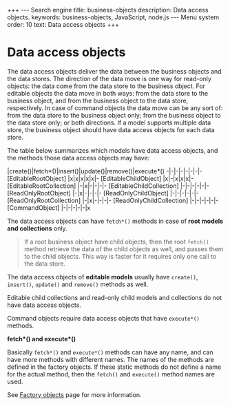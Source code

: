 +++
--- Search engine
title:        business-objects
description:  Data access objects.
keywords:     business-objects, JavaScript, node.js
--- Menu system
order:        10
text:         Data access objects
+++

# Data access objects

The data access objects deliver the data between the business objects and the data stores.
The direction of the data move is one way for read-only objects: the data come from the
data store to the business object. For editable objects the data move in both ways: from
the data store to the business object, and from the business object to the data store,
respectively. In case of command objects the data move can be any sort of: from the data
store to the business object only; from the business object to the data store only; or
both directions. If a model supports multiple data store, the business object should have
data access objects for each data store.

The table below summarizes which models have data access objects, and the methods those
data access objects may have: 

 |create()|fetch*()|insert()|update()|remove()|execute*()
-|-|-|-|-|-|-|-
[EditableRootObject]       |x|x|x|x|x|-
[EditableChildObject]      |x|-|x|x|x|-
[EditableRootCollection]  |-|x|-|-|-|-
[EditableChildCollection] |-|-|-|-|-|-
[ReadOnlyRootObject]       |-|x|-|-|-|-
[ReadOnlyChildObject]      |-|-|-|-|-|-
[ReadOnlyRootCollection]  |-|x|-|-|-|-
[ReadOnlyChildCollection] |-|-|-|-|-|-
[CommandObject]           |-|-|-|-|-|x

The data access objects can have `fetch*()` methods in case of __root models and
collections__ only.

> If a root business object have child objects, then the root `fetch()` method retrieve
> the data of the child objects as well, and passes them to the child objects.
> This way is faster for it requires only one call to the data store.

The data access objects of __editable models__ usually have `create()`, `insert()`,
`update()` and `remove()` methods as well.

Editable child collections and read-only child models and collections do not have data
access objects.

Command objects require data access objects that have `execute*()` methods.

__fetch\*() and execute\*()__

Basically `fetch*()` and `execute*()` methods can have any name, and can have more methods
with different names. The names of the methods are defined in the factory objects. If these
static methods do not define a name for the actual method, then the `fetch()` and `execute()`
method names are used.

See [Factory objects](/definitions/factory-objects) page for more information.
